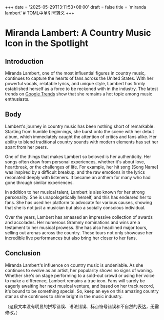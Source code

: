 +++
date = '2025-05-29T13:11:53+08:00'
draft = false
title = 'miranda lambert' # TOML中单引号转义
+++

# Miranda Lambert: A Country Music Icon in the Spotlight

## Introduction
Miranda Lambert, one of the most influential figures in country music, continues to capture the hearts of fans across the United States. With her powerful vocals, relatable lyrics, and unique style, Lambert has firmly established herself as a force to be reckoned with in the industry. The latest trends on [Google Trends](https://trends.google.com/trending/rss?geo=US) show that she remains a hot topic among music enthusiasts.

## Body
Lambert's journey in country music has been nothing short of remarkable. Starting from humble beginnings, she burst onto the scene with her debut album, which immediately caught the attention of critics and fans alike. Her ability to blend traditional country sounds with modern elements has set her apart from her peers.

One of the things that makes Lambert so beloved is her authenticity. Her songs often draw from personal experiences, whether it's about love, heartbreak, or the challenges of life. For example, her hit song [Song Name] was inspired by a difficult breakup, and the raw emotions in the lyrics resonated deeply with listeners. It became an anthem for many who had gone through similar experiences.

In addition to her musical talent, Lambert is also known for her strong personality. She is unapologetically herself, and this has endeared her to fans. She has used her platform to advocate for various causes, showing that she is not just a musician but also a socially conscious individual.

Over the years, Lambert has amassed an impressive collection of awards and accolades. Her numerous Grammy nominations and wins are a testament to her musical prowess. She has also headlined major tours, selling out arenas across the country. These tours not only showcase her incredible live performances but also bring her closer to her fans.

## Conclusion
Miranda Lambert's influence on country music is undeniable. As she continues to evolve as an artist, her popularity shows no signs of waning. Whether she's on stage performing to a sold-out crowd or using her voice to make a difference, Lambert remains a true icon. Fans will surely be eagerly awaiting her next musical venture, and based on her track record, it's bound to be something special. So, keep an eye on this amazing country star as she continues to shine bright in the music industry.

（这段文本没有明显的拼写错误、语法错误、标点符号错误和不自然的表达，无需修改。）